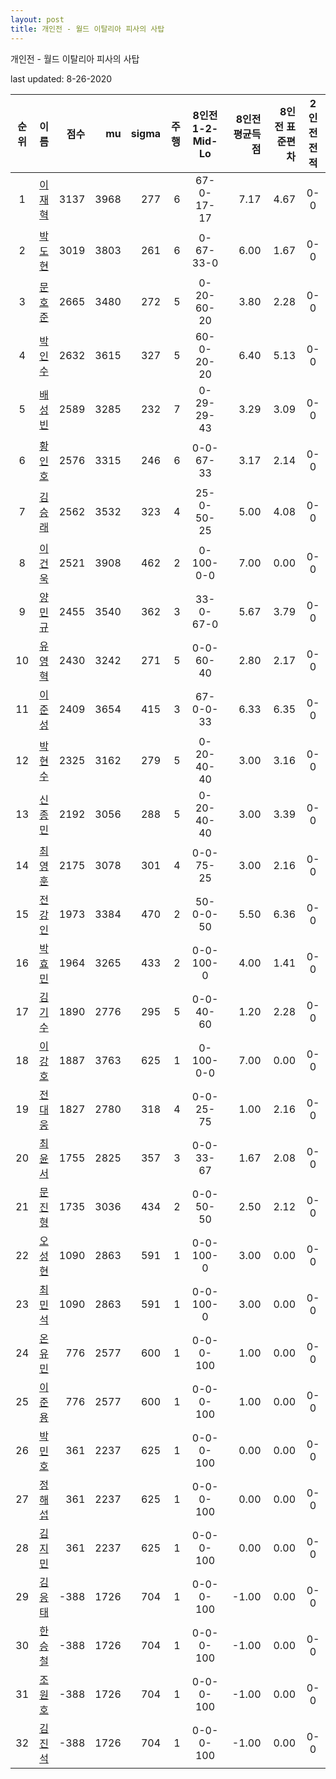 ```yaml
---
layout: post
title: 개인전 - 월드 이탈리아 피사의 사탑
---
```



개인전 - 월드 이탈리아 피사의 사탑


last updated: 8-26-2020

| 순위 | 이름 | 점수 | mu | sigma | 주행 | 8인전 1-2-Mid-Lo | 8인전 평균득점 | 8인전 표준편차 | 2인전 전적 |
|:---:|:---:|---:|---:|---:|---:|:---:|---:|---:|:---:|
| 1 | [이재혁](../ijaehyeok) | 3137 | 3968 | 277 | 6 | 67-0-17-17 | 7.17 | 4.67 | 0-0 |
| 2 | [박도현](../bakdohyeon) | 3019 | 3803 | 261 | 6 | 0-67-33-0 | 6.00 | 1.67 | 0-0 |
| 3 | [문호준](../munhojun) | 2665 | 3480 | 272 | 5 | 0-20-60-20 | 3.80 | 2.28 | 0-0 |
| 4 | [박인수](../bakinsu) | 2632 | 3615 | 327 | 5 | 60-0-20-20 | 6.40 | 5.13 | 0-0 |
| 5 | [배성빈](../baeseongbin) | 2589 | 3285 | 232 | 7 | 0-29-29-43 | 3.29 | 3.09 | 0-0 |
| 6 | [황인호](../hwanginho) | 2576 | 3315 | 246 | 6 | 0-0-67-33 | 3.17 | 2.14 | 0-0 |
| 7 | [김승래](../gimseungrae) | 2562 | 3532 | 323 | 4 | 25-0-50-25 | 5.00 | 4.08 | 0-0 |
| 8 | [이건욱](../igeonuk) | 2521 | 3908 | 462 | 2 | 0-100-0-0 | 7.00 | 0.00 | 0-0 |
| 9 | [양민규](../yangmingyu) | 2455 | 3540 | 362 | 3 | 33-0-67-0 | 5.67 | 3.79 | 0-0 |
| 10 | [유영혁](../yuyeonghyeok) | 2430 | 3242 | 271 | 5 | 0-0-60-40 | 2.80 | 2.17 | 0-0 |
| 11 | [이준성](../ijunseong) | 2409 | 3654 | 415 | 3 | 67-0-0-33 | 6.33 | 6.35 | 0-0 |
| 12 | [박현수](../bakhyeonsu) | 2325 | 3162 | 279 | 5 | 0-20-40-40 | 3.00 | 3.16 | 0-0 |
| 13 | [신종민](../shinjongmin) | 2192 | 3056 | 288 | 5 | 0-20-40-40 | 3.00 | 3.39 | 0-0 |
| 14 | [최영훈](../choiyeonghun) | 2175 | 3078 | 301 | 4 | 0-0-75-25 | 3.00 | 2.16 | 0-0 |
| 15 | [전강인](../jeongangin) | 1973 | 3384 | 470 | 2 | 50-0-0-50 | 5.50 | 6.36 | 0-0 |
| 16 | [박효민](../bakhyomin) | 1964 | 3265 | 433 | 2 | 0-0-100-0 | 4.00 | 1.41 | 0-0 |
| 17 | [김기수](../gimgisu) | 1890 | 2776 | 295 | 5 | 0-0-40-60 | 1.20 | 2.28 | 0-0 |
| 18 | [이강호](../igangho) | 1887 | 3763 | 625 | 1 | 0-100-0-0 | 7.00 | 0.00 | 0-0 |
| 19 | [전대웅](../jeondaewoong) | 1827 | 2780 | 318 | 4 | 0-0-25-75 | 1.00 | 2.16 | 0-0 |
| 20 | [최윤서](../choiyunseo) | 1755 | 2825 | 357 | 3 | 0-0-33-67 | 1.67 | 2.08 | 0-0 |
| 21 | [문진형](../munjinhyeong) | 1735 | 3036 | 434 | 2 | 0-0-50-50 | 2.50 | 2.12 | 0-0 |
| 22 | [오성현](../oseonghyeon) | 1090 | 2863 | 591 | 1 | 0-0-100-0 | 3.00 | 0.00 | 0-0 |
| 23 | [최민석](../choiminseok) | 1090 | 2863 | 591 | 1 | 0-0-100-0 | 3.00 | 0.00 | 0-0 |
| 24 | [온유민](../onyumin) | 776 | 2577 | 600 | 1 | 0-0-0-100 | 1.00 | 0.00 | 0-0 |
| 25 | [이준용](../ijunyong) | 776 | 2577 | 600 | 1 | 0-0-0-100 | 1.00 | 0.00 | 0-0 |
| 26 | [박민호](../bakminho) | 361 | 2237 | 625 | 1 | 0-0-0-100 | 0.00 | 0.00 | 0-0 |
| 27 | [정해섭](../jeonghaeseop) | 361 | 2237 | 625 | 1 | 0-0-0-100 | 0.00 | 0.00 | 0-0 |
| 28 | [김지민](../gimjimin) | 361 | 2237 | 625 | 1 | 0-0-0-100 | 0.00 | 0.00 | 0-0 |
| 29 | [김응태](../gimeungtae) | -388 | 1726 | 704 | 1 | 0-0-0-100 | -1.00 | 0.00 | 0-0 |
| 30 | [한승철](../hanseungcheol) | -388 | 1726 | 704 | 1 | 0-0-0-100 | -1.00 | 0.00 | 0-0 |
| 31 | [조원호](../jowonho) | -388 | 1726 | 704 | 1 | 0-0-0-100 | -1.00 | 0.00 | 0-0 |
| 32 | [김진석](../gimjinseok) | -388 | 1726 | 704 | 1 | 0-0-0-100 | -1.00 | 0.00 | 0-0 |
